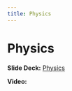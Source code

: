 ```yaml
---
title: Physics
---
```


# Physics

__Slide Deck:__ [Physics](https://docs.google.com/presentation/d/1ct16aJs3-uK_xAHB8vZ5_i865H8n6gVbM5KC5Rn6k1s/edit?usp=sharing)

__Video:__ 